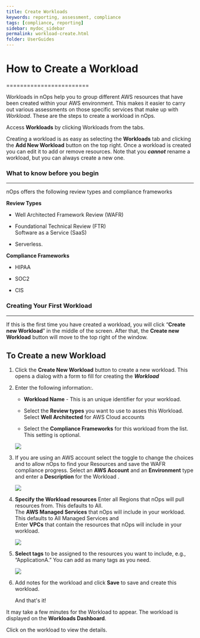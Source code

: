 ```yaml
---
title: Create Workloads
keywords: reporting, assessment, compliance
tags: [compliance, reporting]
sidebar: mydoc_sidebar
permalink: workload-create.html
folder: UserGuides
---
```


# How to Create a Workload #
========================

Workloads in nOps help you to group different AWS resources that have been created within your AWS environment. This makes it easier to carry out various assessments on those specific services that make up with _Workload_. These are the steps to create a workload in nOps.

Access **Workloads** by clicking Workloads from the tabs.

Creating a workload is as easy as selecting the **Workloads** tab and clicking the **Add New Workload** button on the top right. Once a workload is created you can edit it to add or remove resources. Note that you **_cannot_** rename a workload, but you can always create a new one.

### What to know before you begin ###
-----------------------------

nOps offers the following review types and compliance frameworks

**Review Types**

*   Well Architected Framework Review (WAFR)
    
*   Foundational Technical Review (FTR)  
    Software as a Service (SaaS)
    
*   Serverless.
    

**Compliance Frameworks**

*   HIPAA
    
*   SOC2
    
*   CIS
    

### Creating Your First Workload ###
----------------------------

If this is the first time you have created a workload, you will click “**Create new Workload**” in the middle of the screen. After that, the **Create new Workload** button will move to the top right of the window.

**To Create a new Workload**
----------------------------

1.  Click the **Create New Workload** button to create a new workload. This opens a dialog with a form to fill for creating the **_Workload_**
    
2.  Enter the following information:.
    
    *   **Workload Name** - This is an unique identifier for your workload.
        
    *   Select the **Review types** you want to use to asses this Workload. Select **Well Architected** for AWS Cloud accounts
        
    *   Select the **Compliance Frameworks** for this workload from the list. This setting is optional.  
        
    
    [![](https://downloads.intercomcdn.com/i/o/478876013/f77df4982dab99979b475588/image.png)](https://downloads.intercomcdn.com/i/o/478876013/f77df4982dab99979b475588/image.png)
    
3.  If you are using an AWS account select the toggle to change the choices and to allow nOps to find your Resources and save the WAFR compliance progress. Select an **AWS Account** and an **Environment** type and enter a **Description** for the Workload .
    
    [![](https://downloads.intercomcdn.com/i/o/478876569/96cf77a7c84549a1d076c16f/Screen+Shot+2022-03-11+at+7.56.19+AM.png)](https://downloads.intercomcdn.com/i/o/478876569/96cf77a7c84549a1d076c16f/Screen+Shot+2022-03-11+at+7.56.19+AM.png)
    
4.  **Specify the Workload resources** Enter all Regions that nOps will pull resources from. This defaults to All.  
    The **AWS Managed Services** that nOps will include in your workload. This defaults to All Managed Services and  
    Enter **VPCs** that contain the resources that nOps will include in your workload.  
    
    [![](https://downloads.intercomcdn.com/i/o/478877807/a701503a758ab7d248d83446/image.png)](https://downloads.intercomcdn.com/i/o/478877807/a701503a758ab7d248d83446/image.png)
    
5.  **Select tags** to be assigned to the resources you want to include, e.g., “ApplicationA.” You can add as many tags as you need.  
    
    [![](https://downloads.intercomcdn.com/i/o/478878322/5dce017e4a6c91a5575ead88/image.png)](https://downloads.intercomcdn.com/i/o/478878322/5dce017e4a6c91a5575ead88/image.png)
    
6.  Add notes for the workload and click **Save** to save and create this workload.
    
    And that's it!
    

It may take a few minutes for the Workload to appear. The workload is displayed on the **Workloads Dashboard**.

Click on the workload to view the details.
